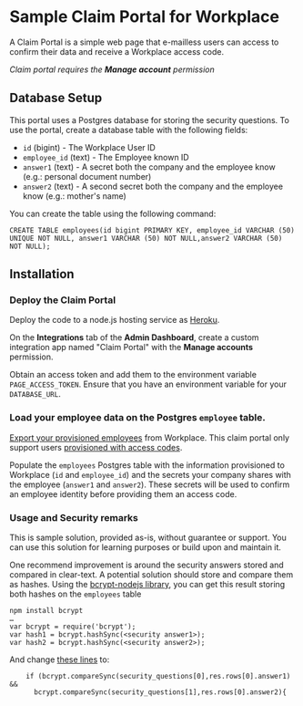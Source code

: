 # Sample Claim Portal for Workplace

A Claim Portal is a simple web page that e-mailless users can access to confirm their data and receive a Workplace access code.

*Claim portal requires the **Manage account** permission*

## Database Setup

This portal uses a Postgres database for storing the security questions. To use the portal, create a database table with the following fields:

* `id` (bigint) - The Workplace User ID
* `employee_id` (text) - The Employee known ID 
* `answer1` (text) - A secret both the company and the employee know (e.g.: personal document number)
* `answer2` (text) - A second secret both the company and the employee know (e.g.: mother's name)

You can create the table using the following command:

```
CREATE TABLE employees(id bigint PRIMARY KEY, employee_id VARCHAR (50) UNIQUE NOT NULL, answer1 VARCHAR (50) NOT NULL,answer2 VARCHAR (50) NOT NULL); 
```

## Installation

### Deploy the Claim Portal
Deploy the code to a node.js hosting service as [Heroku](deploy-heroku.md).

On the **Integrations** tab of the **Admin Dashboard**, create a custom integration app named "Claim Portal" with the **Manage accounts** permission.

Obtain an access token and add them to the environment variable `PAGE_ACCESS_TOKEN`. Ensure that you have an environment variable for your `DATABASE_URL`.

### Load your employee data on the Postgres `employee` table. 

[Export your provisioned employees](https://work.workplace.com/help/work/1858663031075098) from Workplace. This claim portal only support users [provisioned with access codes](https://work.workplace.com/help/work/546217199128952). 

Populate the `employees` Postgres table with the information provisioned to Workplace (`id` and `employee_id`) and the secrets your company shares with the employee (`answer1` and `answer2`). These secrets will be used to confirm an employee identity before providing them an access code.

### Usage and Security remarks
This is sample solution, provided as-is, without guarantee or support. You can use this solution for learning purposes or build upon and maintain it.

One recommend improvement is around the security answers stored and compared in clear-text. A potential solution should store and compare them as hashes. Using the [bcrypt-nodejs library](https://www.npmjs.com/package/bcrypt-nodejs), you can get this result storing both hashes on the `employees` table

```
npm install bcrypt
…
var bcrypt = require('bcrypt');
var hash1 = bcrypt.hashSync(<security answer1>);
var hash2 = bcrypt.hashSync(<security answer2>);
```

And change [these lines](https://github.com/fbsamples/workplace-platform-samples/blob/80a2e2ddb6b785dbc46a719e57a69c293c0fa0e4/wp-claim-portal/app/controllers/security_questions.js#L30-L31) to:

```
    if (bcrypt.compareSync(security_questions[0],res.rows[0].answer1) &&
      bcrypt.compareSync(security_questions[1],res.rows[0].answer2){
```
